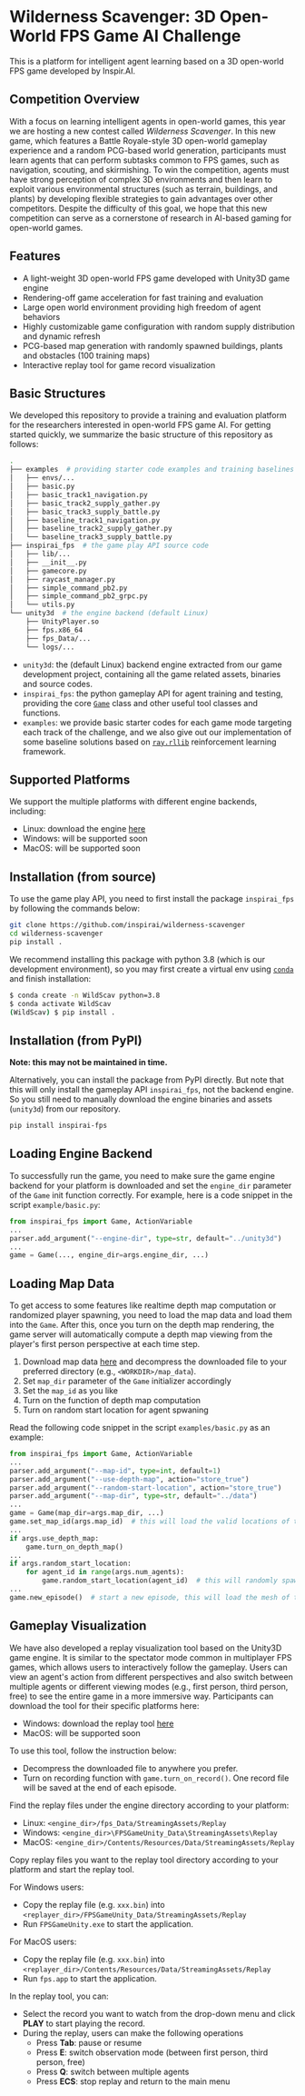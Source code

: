 # Wilderness Scavenger: 3D Open-World FPS Game AI Challenge

This is a platform for intelligent agent learning based on a 3D open-world FPS game developed by Inspir.AI.

## Competition Overview

With a focus on learning intelligent agents in open-world games, this year we are hosting a new contest called *Wilderness Scavenger*. In this new game, which features a Battle Royale-style 3D open-world gameplay experience and a random PCG-based world generation, participants must learn agents that can perform subtasks common to FPS games, such as navigation, scouting, and skirmishing. To win the competition, agents must have strong perception of complex 3D environments and then learn to exploit various environmental structures (such as terrain, buildings, and plants) by developing flexible strategies to gain advantages over other competitors. Despite the difficulty of this goal, we hope that this new competition can serve as a cornerstone of research in AI-based gaming for open-world games.

## Features

- A light-weight 3D open-world FPS game developed with Unity3D game engine
- Rendering-off game acceleration for fast training and evaluation
- Large open world environment providing high freedom of agent behaviors
- Highly customizable game configuration with random supply distribution and dynamic refresh
- PCG-based map generation with randomly spawned buildings, plants and obstacles (100 training maps)
- Interactive replay tool for game record visualization

## Basic Structures

We developed this repository to provide a training and evaluation platform for the researchers interested in open-world FPS game AI. For getting started quickly, we summarize the basic structure of this repository as follows:

```bash
.
├── examples  # providing starter code examples and training baselines
│   ├── envs/...
│   ├── basic.py
│   ├── basic_track1_navigation.py
│   ├── basic_track2_supply_gather.py
│   ├── basic_track3_supply_battle.py
│   ├── baseline_track1_navigation.py
│   ├── baseline_track2_supply_gather.py
│   └── baseline_track3_supply_battle.py
├── inspirai_fps  # the game play API source code
│   ├── lib/...
│   ├── __init__.py
│   ├── gamecore.py
│   ├── raycast_manager.py
│   ├── simple_command_pb2.py
│   ├── simple_command_pb2_grpc.py
│   └── utils.py
└── unity3d  # the engine backend (default Linux)
    ├── UnityPlayer.so
    ├── fps.x86_64
    ├── fps_Data/...
    └── logs/...
```

- `unity3d`: the (default Linux) backend engine extracted from our game development project, containing all the game related assets, binaries and source codes.
- `inspirai_fps`: the python gameplay API for agent training and testing, providing the core [`Game`](inspirai_fps/gamecore.py) class and other useful tool classes and functions.
- `examples`: we provide basic starter codes for each game mode targeting each track of the challenge, and we also give out our implementation of some baseline solutions based on [`ray.rllib`](https://docs.ray.io/en/master/rllib/index.html) reinforcement learning framework.

## Supported Platforms
We support the multiple platforms with different engine backends, including:

- Linux: download the engine [here](https://drive.google.com/file/d/1HAZgr2jcVHq_-ThkVbg9jUbIVfMorudp/view?usp=sharing)
- Windows: will be supported soon
- MacOS: will be supported soon

## Installation (from source)

To use the game play API, you need to first install the package `inspirai_fps` by following the commands below:

```bash
git clone https://github.com/inspirai/wilderness-scavenger
cd wilderness-scavenger
pip install .
```

We recommend installing this package with python 3.8 (which is our development environment), so you may first create a virtual env using [`conda`](https://www.anaconda.com/) and finish installation:

```bash
$ conda create -n WildScav python=3.8
$ conda activate WildScav
(WildScav) $ pip install .
```

## Installation (from PyPI)

**Note: this may not be maintained in time.**

Alternatively, you can install the package from PyPI directly. But note that this will only install the gameplay API `inspirai_fps`, not the backend engine. So you still need to manually download the engine binaries and assets (`unity3d`) from our repository.

```bash
pip install inspirai-fps
```

## Loading Engine Backend

To successfully run the game, you need to make sure the game engine backend for your platform is downloaded and set the `engine_dir` parameter of the `Game` init function correctly. For example, here is a code snippet in the script `example/basic.py`:

```python
from inspirai_fps import Game, ActionVariable
...
parser.add_argument("--engine-dir", type=str, default="../unity3d")
...
game = Game(..., engine_dir=args.engine_dir, ...)
```

## Loading Map Data

To get access to some features like realtime depth map computation or randomized player spawning, you need to load the map data and load them into the `Game`. After this, once you turn on the depth map rendering, the game server will automatically compute a depth map viewing from the player's first person perspective at each time step.

<!-- 1. Download world meshes from [data_meshes](https://drive.google.com/file/d/1SY43c5Gg8x-bxzqIazxuV8vOKCAh4LI2/view?usp=sharing) and the valid location lists from [data_locations](https://drive.google.com/file/d/1g_oC9hC7mrlKeDUtyU-y-izlblQRIp-D/view?usp=sharing) -->
<!-- 2. Unzip all mesh (`xxx.obj`) and location (`xxx.json`) files to the same folder (e.g. `'<WORKDIR>/map_data'`) -->

1. Download map data [here](https://drive.google.com/file/d/1QGrKfnVZ2Z7f2JPjLbYAQy5Pv6y8vz3p/view?usp=sharing) and decompress the downloaded file to your preferred directory (e.g., `<WORKDIR>/map_data`).
2. Set `map_dir` parameter of the `Game` initializer accordingly
3. Set the `map_id` as you like
4. Turn on the function of depth map computation
5. Turn on random start location for agent spwaning

Read the following code snippet in the script `examples/basic.py` as an example:

```python
from inspirai_fps import Game, ActionVariable
...
parser.add_argument("--map-id", type=int, default=1)
parser.add_argument("--use-depth-map", action="store_true")
parser.add_argument("--random-start-location", action="store_true")
parser.add_argument("--map-dir", type=str, default="../data")
...
game = Game(map_dir=args.map_dir, ...)
game.set_map_id(args.map_id)  # this will load the valid locations of the specified map
...
if args.use_depth_map:
    game.turn_on_depth_map()
...
if args.random_start_location:
    for agent_id in range(args.num_agents):
        game.random_start_location(agent_id)  # this will randomly spawn the player at a valid location
...
game.new_episode()  # start a new episode, this will load the mesh of the specified map
```

## Gameplay Visualization

We have also developed a replay visualization tool based on the Unity3D game engine. It is similar to the spectator mode common in multiplayer FPS games, which allows users to interactively follow the gameplay. Users can view an agent's action from different perspectives and also switch between multiple agents or different viewing modes (e.g., first person, third person, free) to see the entire game in a more immersive way. Participants can download the tool for their specific platforms here:

- Windows: download the replay tool [here](https://drive.google.com/file/d/1YIEGnjKaH_KzycwJK5WKEGMVn8dls7dR/view?usp=sharing)
- MacOS: will be supported soon

To use this tool, follow the instruction below:

- Decompress the downloaded file to anywhere you prefer.
- Turn on recording function with `game.turn_on_record()`. One record file will be saved at the end of each episode.

Find the replay files under the engine directory according to your platform:

- Linux: `<engine_dir>/fps_Data/StreamingAssets/Replay`
- Windows: `<engine_dir>\FPSGameUnity_Data\StreamingAssets\Replay`
- MacOS: `<engine_dir>/Contents/Resources/Data/StreamingAssets/Replay`

Copy replay files you want to the replay tool directory according to your platform and start the replay tool.

For Windows users:

- Copy the replay file (e.g. `xxx.bin`) into `<replayer_dir>/FPSGameUnity_Data/StreamingAssets/Replay`
- Run `FPSGameUnity.exe` to start the application.

For MacOS users:

- Copy the replay file (e.g. `xxx.bin`) into `<replayer_dir>/Contents/Resources/Data/StreamingAssets/Replay`
- Run `fps.app` to start the application.

In the replay tool, you can:

- Select the record you want to watch from the drop-down menu and click **PLAY** to start playing the record.
- During the replay, users can make the following operations
  - Press **Tab**: pause or resume
  - Press **E**: switch observation mode (between first person, third person, free)
  - Press **Q**: switch between multiple agents
  - Press **ECS**: stop replay and return to the main menu
